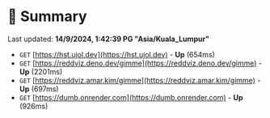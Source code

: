 # 📖 Summary
Last updated: **14/9/2024, 1:42:39 PG "Asia/Kuala_Lumpur"**

- `GET` [https://hst.ujol.dev](https://hst.ujol.dev) - **Up** (654ms)
- `GET` [https://reddviz.deno.dev/gimme](https://reddviz.deno.dev/gimme) - **Up** (2201ms)
- `GET` [https://reddviz.amar.kim/gimme](https://reddviz.amar.kim/gimme) - **Up** (697ms)
- `GET` [https://dumb.onrender.com](https://dumb.onrender.com) - **Up** (926ms)
